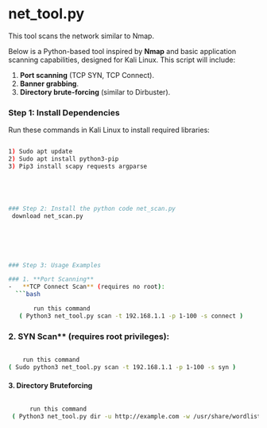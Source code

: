 # net_tool.py
This tool scans the network similar to Nmap.

Below is a Python-based tool inspired by **Nmap** and basic application scanning capabilities, designed for Kali Linux. This script will include:
1. **Port scanning** (TCP SYN, TCP Connect).
2. **Banner grabbing**.
3. **Directory brute-forcing** (similar to Dirbuster).


### Step 1: Install Dependencies
Run these commands in Kali Linux to install required libraries:
```bash

1) Sudo apt update
2) Sudo apt install python3-pip
3) Pip3 install scapy requests argparse





### Step 2: Install the python code net_scan.py
 download net_scan.py






### Step 3: Usage Examples

### 1. **Port Scanning**
-	**TCP Connect Scan** (requires no root):
  ```bash

       run this command 
   ( Python3 net_tool.py scan -t 192.168.1.1 -p 1-100 -s connect )
  ```

### 2. SYN Scan** (requires root privileges):
  ```bash

      run this command
  ( Sudo python3 net_tool.py scan -t 192.168.1.1 -p 1-100 -s syn )
  ```

#### 3. **Directory Bruteforcing**
```bash

      run this command
 ( Python3 net_tool.py dir -u http://example.com -w /usr/share/wordlists/dirbuster/common.txt )


